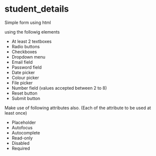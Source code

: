 # student_details
Simple form using html

using the followig elements

- At least 2 textboxes
- Radio buttons
- Checkboxes
- Dropdown menu
- Email field
- Password field
- Date picker
- Colour picker
- File picker
- Number field (values accepted between 2 to 8)
- Reset button
- Submit button

Make use of following attributes also. (Each of the attribute to be used at least once)
- Placeholder
- Autofocus
- Autocomplete
- Read-only
- Disabled
- Required
